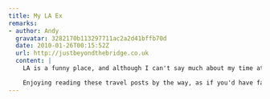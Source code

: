 ```yaml
---
title: My LA Ex
remarks:
- author: Andy
  gravatar: 3282170b113297711ac2a2d41bffb70d
  date: 2010-01-26T00:15:52Z
  url: http://justbeyondthebridge.co.uk
  content: |
    LA is a funny place, and although I can't say much about my time at the airport, I found the whole place oddly surreal. There are definitely more friendly places to check-in and fly out of.

    Enjoying reading these travel posts by the way, as if you'd have failed to have guessed that.
---
```

